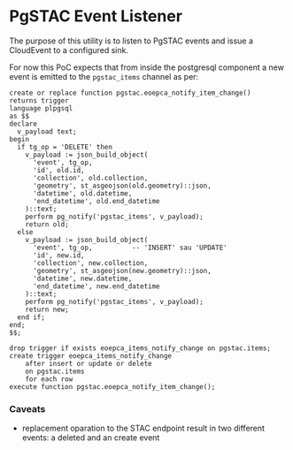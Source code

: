 # PgSTAC Event Listener

The purpose of this utility is to listen to PgSTAC events and issue a CloudEvent to
a configured sink.

For now this PoC expects that from inside the postgresql component 
a new event is emitted to the `pgstac_items` channel as per:

```postgresql
create or replace function pgstac.eoepca_notify_item_change()
returns trigger
language plpgsql
as $$
declare
  v_payload text;
begin
  if tg_op = 'DELETE' then
    v_payload := json_build_object(
      'event', tg_op,
      'id', old.id,
      'collection', old.collection,
      'geometry', st_asgeojson(old.geometry)::json,
      'datetime', old.datetime,
      'end_datetime', old.end_datetime
    )::text;
    perform pg_notify('pgstac_items', v_payload);
    return old;
  else
    v_payload := json_build_object(
      'event', tg_op,          -- 'INSERT' sau 'UPDATE'
      'id', new.id,
      'collection', new.collection,
      'geometry', st_asgeojson(new.geometry)::json,
      'datetime', new.datetime,
      'end_datetime', new.end_datetime
    )::text;
    perform pg_notify('pgstac_items', v_payload);
    return new;
  end if;
end;
$$;

drop trigger if exists eoepca_items_notify_change on pgstac.items;
create trigger eoepca_items_notify_change
    after insert or update or delete
    on pgstac.items
    for each row
execute function pgstac.eoepca_notify_item_change();
```

### Caveats

- replacement oparation to the STAC endpoint result in two different events: a deleted and an create event